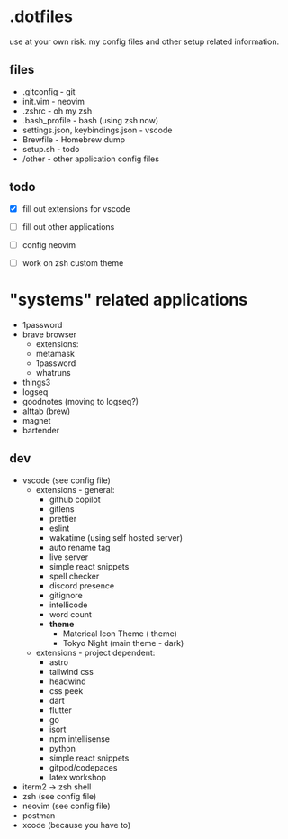 # .dotfiles
use at your own risk. 
my config files and other setup related information.

## files
- .gitconfig - git
- init.vim - neovim
- .zshrc - oh my zsh
- .bash_profile - bash (using zsh now)
- settings.json, keybindings.json - vscode
- Brewfile - Homebrew dump
- setup.sh - todo
- /other - other application config files

## todo
- [X] fill out extensions for vscode
- [ ] fill out other applications
- [ ] config neovim
- [ ] work on zsh custom theme


# "systems" related applications
- 1password
- brave browser
  - extensions:
  - metamask
  - 1password
  - whatruns
- things3
- logseq
- goodnotes (moving to logseq?)
- alttab (brew)
- magnet
- bartender

## dev
- vscode (see config file)
  - extensions - general:
    - github copilot
    - gitlens
    - prettier
    - eslint
    - wakatime (using self hosted server)
    - auto rename tag
    - live server
    - simple react snippets
    - spell checker
    - discord presence
    - gitignore
    - intellicode
    - word count
    - **theme**
      - Materical Icon Theme ( theme)
      - Tokyo Night (main theme - dark)
  - extensions - project dependent:
    - astro
    - tailwind css
    - headwind 
    - css peek
    - dart
    - flutter
    - go
    - isort
    - npm intellisense
    - python
    - simple react snippets
    - gitpod/codepaces
    - latex workshop
- iterm2 -> zsh shell
- zsh (see config file)
- neovim (see config file)
- postman
- xcode (because you have to)
